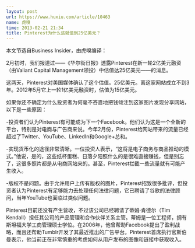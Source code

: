 ```yaml
---
layout: post
url: https://www.huxiu.com/article/10463
name: 虎嗅
time: 2013-02-21 21:34
title: Pinterest为什么这就值到25亿美元？
---
```

本文节选自Business Insider，由虎嗅编译：

2月初时，我们报道过——《华尔街日报》透露Pinterest在新一轮2亿美元融资（由Valiant Capital Management领投）中估值达25亿美元——的消息。

这两天，Pinterest对美国媒体确认了这个估值。25亿美元。离这家网站成立不到3年。2012年5月它上一轮1亿美元融资时，估值为15亿美元。

如果你还不确定为什么投资者为何毫不吝啬地把钱倾注到这家图片发现分享网站，以下是一些原因：

-投资者们认为Pinterest有可能成为下一个Facebook。他们认为这是一个全新的平台，特别是对电商与广告商来说。今年2月份，Pinterest给网站带来的流量已经超过了Twitter、YouTube、LinkedIn和Google+总和。

-实现货币化的途径非常清晰。一位投资人表示，“这将是电子商务与商品推动的模式。”他说，是的，这些纸杯蛋糕、日落夕阳照什么的是很难直接赚钱，但是别忘了，这很多照片都是从电商网站来的。甚至，Pinterest拦截一些流量就有可能产生收入。

-版权不是问题。由于允许用户上传有版权的图片，Pinterest招致很多批评，但投资者认为Pinterest有足够能力去处理任何法律问题，它已聘请了谷歌的法律顾问，当年YouTube也面临过类似问题。

Pinterest目前还没有产生营收，不过该公司已经聘请了蒂姆·肯德尔（Tim Kendall）担任其公司的产品管理和合作伙伴关系主管。蒂姆是一位工程师，拥有斯坦福大学工商管理硕士学位。在2006年，他曾帮助Facebook提出了盈利战略，而且还帮助Tumblr开发了其最近推出的广告平台。Pinterest首席执行官斯伯曼表示，他当前正在非常慎重的考虑如何从用户发布的图像和链接中获取收入。

